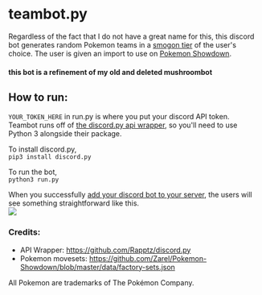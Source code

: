 # teambot.py
Regardless of the fact that I do not have a great name for this, this discord bot generates random Pokemon teams in a [smogon tier](https://bulbapedia.bulbagarden.net/wiki/Tier) of the user's choice. The user is given an import to use on [Pokemon Showdown](https://pokemonshowdown.com/).

#### this bot is a refinement of my old and deleted mushroombot

## How to run:
`YOUR_TOKEN_HERE` in run.py is where you put your discord API token.  
Teambot runs off of [the discord.py api wrapper](https://github.com/Rapptz/discord.py), so you'll need to use Python 3 alongside their package.

To install discord.py,  
`pip3 install discord.py`

To run the bot,  
`python3 run.py`

When you successfully [add your discord bot to your server](https://github.com/jagrosh/MusicBot/wiki/Adding-Your-Bot-To-Your-Server), the users will see something straightforward like this.  
![](https://i.imgur.com/mcnQUB0.png)

### Credits:
* API Wrapper: https://github.com/Rapptz/discord.py
* Pokemon movesets: https://github.com/Zarel/Pokemon-Showdown/blob/master/data/factory-sets.json

All Pokemon are trademarks of The Pokémon Company.
